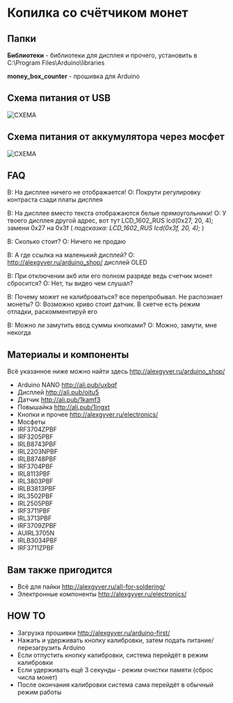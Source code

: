 # Копилка со счётчиком монет

## Папки

**Библиотеки** - библиотеки для дисплея и прочего, установить в C:\Program Files\Arduino\libraries
  
**money_box_counter** - прошивка для Arduino

## Схема питания от USB
![СХЕМА](https://github.com/AlexGyver/MoneyBox_counter/blob/master/scheme1.jpg)

## Схема питания от аккумулятора через мосфет
![СХЕМА](https://github.com/AlexGyver/MoneyBox_counter/blob/master/scheme2.jpg)

##  FAQ
В: На дисплее ничего не отображается!
О: Покрути регулировку контраста сзади платы дисплея

В: На дисплее вместо текста отображаются белые прямоугольники!
О: У твоего дисплея другой адрес, вот тут LCD_1602_RUS lcd(0x27, 20, 4);
замени 0x27 на 0x3f ( *подсказка: LCD_1602_RUS lcd(0x3f, 20, 4);* )

В: Сколько стоит?
О: Ничего не продаю

В: А где ссылка на маленький дисплей?
О: http://alexgyver.ru/arduino_shop/  дисплей OLED  

В: При отключении акб или его полном разряде ведь счетчик монет сбросится?
О: Нет, ты видео чем слушал?  

В: Почему может не калиброваться? все перепробывал. Не распознает монеты?
О: Возможно криво стоит датчик. В скетче есть режим отладки, раскомментируй его  

В: Можно ли замутить ввод суммы кнопками?
О: Можно, замути, мне некогда  

##  Материалы и компоненты
Всё указанное ниже можно найти здесь
http://alexgyver.ru/arduino_shop/

* Arduino NANO http://ali.pub/uxbqf
* Дисплей http://ali.pub/oitu5
* Датчик http://ali.pub/1kamf3
* Повышайка http://ali.pub/1ingxt
* Кнопки и прочее http://alexgyver.ru/electronics/
* Мосфеты
* IRF3704ZPBF
* IRF3205PBF
* IRLB8743PBF
* IRL2203NPBF
* IRLB8748PBF
* IRF3704PBF
* IRL8113PBF
* IRL3803PBF
* IRLB3813PBF
* IRL3502PBF
* IRL2505PBF
* IRF3711PBF
* IRL3713PBF
* IRF3709ZPBF
* AUIRL3705N
* IRLB3034PBF
* IRF3711ZPBF

## Вам также пригодится 
* Всё для пайки http://alexgyver.ru/all-for-soldering/
* Электронные компоненты http://alexgyver.ru/electronics/

## HOW TO
* Загрузка прошивки http://alexgyver.ru/arduino-first/
* Нажать и удерживать кнопку калибровки, затем подать питание/перезагрузить Arduino
* Если отпустить кнопку калибровки, система перейдёт в режим калибровки
* Если удерживать ещё 3 секунды - режим очистки памяти (сброс числа монет)
* После окончания калибровки система сама перейдёт в обычный режим работы